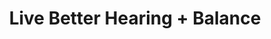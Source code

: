 ---
title: "Live Better Hearing + Balance"
url: /bala-cynwyd/live-better-hearing-balance/
shop: hearing aids
---